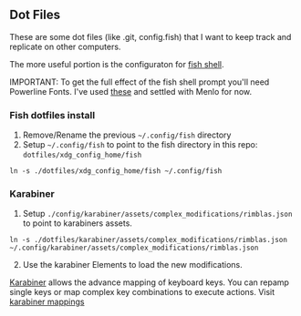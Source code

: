 ## Dot Files
These are some dot files (like .git, config.fish) that I want to keep track and replicate on other computers.

The more useful portion is the configuraton for [fish shell](http://fishshell.com/).

IMPORTANT: To get the full effect of the fish shell prompt you'll need Powerline Fonts. I've used [these](https://github.com/powerline/fonts) and settled with Menlo for now.

### Fish dotfiles install

1. Remove/Rename the previous `~/.config/fish` directory
2. Setup `~/.config/fish` to point to the fish directory in this repo: `dotfiles/xdg_config_home/fish`
```
ln -s ./dotfiles/xdg_config_home/fish ~/.config/fish
```

### Karabiner
1. Setup `./config/karabiner/assets/complex_modifications/rimblas.json` to point to karabiners assets.
```
ln -s ./dotfiles/karabiner/assets/complex_modifications/rimblas.json ~/.config/karabiner/assets/complex_modifications/rimblas.json
```
2. Use the karabiner Elements to load the new modifications.

[Karabiner](https://karabiner-elements.pqrs.org/) allows the advance mapping of keyboard keys.  You can repamp single keys or map complex key combinations to execute actions.
Visit [karabiner mappings](https://ke-complex-modifications.pqrs.org/?q=#application-specific) 
